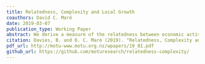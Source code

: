 ```yaml
---
title: Relatedness, Complexity and Local Growth
coauthors: David C. Maré
date: 2019-03-07
publication_type: Working Paper
abstract: We derive a measure of the relatedness between economic activities based on weighted correlations of local employment shares, and use this measure to estimate city and activity complexity. Our approach extends discrete measures used in previous studies by recognising the extent of activities' local over-representation and by adjusting for differences in signal quality between geographic areas with different sizes. We examine the contribution of relatedness and complexity to urban employment growth, using 1981--2013 census data from New Zealand. Complex activities experienced faster employment growth during our period of study, especially in complex cities. However, this growth was not significantly stronger in cities more dense with related activities. Relatedness and complexity appear to be most relevant for analysing how large, complex cities grow, and are less informative for understanding employment dynamics in small, less complex cities.
citation: Davies, B. and D. C. Maré (2019). "Relatedness, Complexity and Local Growth." Motu Working Paper 19-01, Motu Economic and Public Policy Research.
pdf_url: http://motu-www.motu.org.nz/wpapers/19_01.pdf
github_url: https://github.com/moturesearch/relatedness-complexity/
---
```


